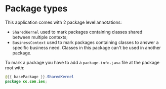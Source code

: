 # Package types

This application comes with 2 package level annotations:  

* `SharedKernel` used to mark packages containing classes shared between multiple contexts;
* `BusinessContext` used to mark packages containing classes to answer a specific business need. Classes in this package can't be used in another package.

To mark a package you have to add a `package-info.java` file at the package root with:  

```java
@{{ basePackage }}.SharedKernel
package co.com.ies;
```
